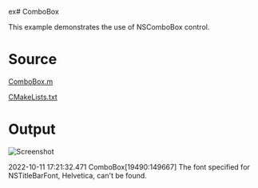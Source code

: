 ex# ComboBox

This example demonstrates the use of NSComboBox control.

# Source

[ComboBox.m](./ComboBox.m)

[CMakeLists.txt](./CMakeLists.txt)

# Output

![Screenshot](../../../docs/Pictures/ComboBox.png)


2022-10-11 17:21:32.471 ComboBox[19490:149667] The font specified for NSTitleBarFont, Helvetica, can't be found.